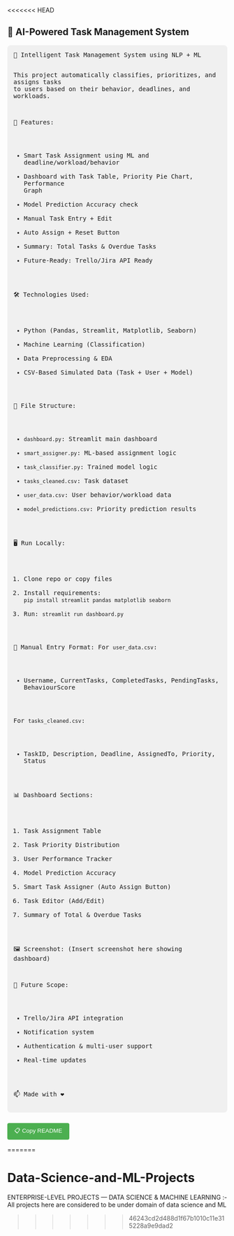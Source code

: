 <<<<<<< HEAD
<div>
  <h2>📘 AI-Powered Task Management System</h2>
  <pre id="readme-content" style="background-color:#f0f0f0; padding:1em; border-radius:8px; overflow-x:auto; white-space:pre-wrap;">
🚀 Intelligent Task Management System using NLP + ML

This project automatically classifies, prioritizes, and assigns tasks to users based on their behavior, deadlines, and workloads.

🧠 Features:
- Smart Task Assignment using ML and deadline/workload/behavior
- Dashboard with Task Table, Priority Pie Chart, Performance Graph
- Model Prediction Accuracy check
- Manual Task Entry + Edit
- Auto Assign + Reset Button
- Summary: Total Tasks & Overdue Tasks
- Future-Ready: Trello/Jira API Ready

🛠️ Technologies Used:
- Python (Pandas, Streamlit, Matplotlib, Seaborn)
- Machine Learning (Classification)
- Data Preprocessing & EDA
- CSV-Based Simulated Data (Task + User + Model)

📁 File Structure:
- `dashboard.py`: Streamlit main dashboard
- `smart_assigner.py`: ML-based assignment logic
- `task_classifier.py`: Trained model logic
- `tasks_cleaned.csv`: Task dataset
- `user_data.csv`: User behavior/workload data
- `model_predictions.csv`: Priority prediction results

🖥️ Run Locally:
1. Clone repo or copy files
2. Install requirements: `pip install streamlit pandas matplotlib seaborn`
3. Run: `streamlit run dashboard.py`

📌 Manual Entry Format:
For `user_data.csv`:
- Username, CurrentTasks, CompletedTasks, PendingTasks, BehaviourScore

For `tasks_cleaned.csv`:
- TaskID, Description, Deadline, AssignedTo, Priority, Status

📊 Dashboard Sections:
1. Task Assignment Table
2. Task Priority Distribution
3. User Performance Tracker
4. Model Prediction Accuracy
5. Smart Task Assigner (Auto Assign Button)
6. Task Editor (Add/Edit)
7. Summary of Total & Overdue Tasks

🖼️ Screenshot:
(Insert screenshot here showing dashboard)

🚧 Future Scope:
- Trello/Jira API integration
- Notification system
- Authentication & multi-user support
- Real-time updates

📫 Made with ❤️
  </pre>
  <button onclick="copyReadme()" style="margin-top: 10px; padding: 8px 16px; background-color: #4CAF50; color: white; border: none; border-radius: 4px; cursor: pointer;">📋 Copy README</button>
</div>

<script>
  function copyReadme() {
    const content = document.getElementById("readme-content").innerText;
    navigator.clipboard.writeText(content).then(() => {
      alert("README copied to clipboard!");
    });
  }
</script>
=======
# Data-Science-and-ML-Projects
ENTERPRISE-LEVEL PROJECTS — DATA SCIENCE &amp; MACHINE LEARNING :- All projects here are considered to be under domain of data science and ML
>>>>>>> 46243cd2d488d1f67b1010c11e315228a9e9dad2
